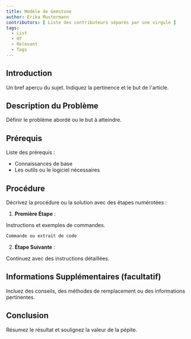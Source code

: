 ```yaml
---
title: Modèle de Gemstone
author: Erika Mustermann
contributors: [ Liste des contributeurs séparés par une virgule ]
tags:
  - List
  - Of
  - Relevant
  - Tags
---
```


## Introduction

Un bref aperçu du sujet. Indiquez la pertinence et le but de l'article.

## Description du Problème

Définir le problème abordé ou le but à atteindre.

## Prérequis

Liste des prérequis :

- Connaissances de base
- Les outils ou le logiciel nécessaires

## Procédure

Décrivez la procédure ou la solution avec des étapes numérotées :

1. **Première Étape** :

  Instructions et exemples de commandes.

  ```bash
  Commande ou extrait de code
  ```

2. **Étape Suivante** :

  Continuez avec des instructions détaillées.

## Informations Supplémentaires (facultatif)

Incluez des conseils, des méthodes de remplacement ou des informations pertinentes.

## Conclusion

Résumez le résultat et soulignez la valeur de la pépite.
